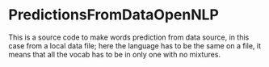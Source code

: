 # PredictionsFromDataOpenNLP
This is a source code to make words prediction from data source, in this case from a local data file; here the language has to be the same on a file, it means that all the vocab has to be in only one with no mixtures.
